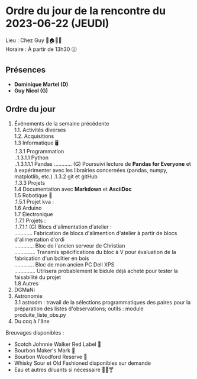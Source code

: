 # Ordre du jour de la rencontre du 2023-06-22 (JEUDI)

Lieu :    Chez Guy 🎄🏠🌳🌲  
Horaire : À partir de 13h30 🕜  
## Présences
* **Dominique Martel (D)**  
* **Guy Nicol (G)**  

## Ordre du jour
1. Événements de la semaine précédente  
 1.1.  Activités diverses  
 1.2.  Acquisitions  
 1.3 Informatique 🖥  
.1.3.1 Programmation  
..1.3.1.1 Python  
..1.3.1.1.1 Pandas
............ (G) Poursuivi lecture de **Pandas for Everyone** et à expérimenter avec les librairies concernées (pandas, numpy, matplotlib, etc.)
.1.3.2 git et gitHub  
.1.3.3 Projets  
1.4 Documentation avec **Markdown** et **AsciiDoc**  
1.5 Robotique 🤖  
.1.5.1 Projet kva :  
1.6 Arduino  
1.7 Électronique  
.1.7.1 Projets :  
.1.7.1.1 (G) Blocs d'alimentation d'atelier :  
............ Fabrication de blocs d'alimention d'atelier à partir de blocs d'alimentation d'ordi  
............. Bloc de l'ancien serveur de Christian  
.............. Transmis spécifications du bloc à V pour évaluation de la fabrication d'un boîtier en bois  
............. Bloc de mon ancien PC Dell XPS  
.............. Utilisera probablement le bidule déjà acheté pour tester la faisabilité du projet  
1.8 Autres  
2. DGMaNi  
3. Astronomie  
3.1 astrodm : travail de la sélections programmatiques des paires pour la préparation des listes d'observations; 
outils : module produite_liste_obs.py  
4. Du coq à l'âne    

Breuvages disponibles :
  * Scotch Johnnie Walker Red Label 🥃
  * Bourbon Maker's Mark 🥃  
  * Bourbon Woodford Reserve 🥃  
  * Whisky Sour et Old Fashioned disponibles sur demande
  * Eau et autres diluants si nécessaire 🍶🍺🍸
  
  
